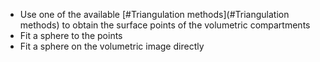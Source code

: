 - Use one of the available [#Triangulation methods](#Triangulation methods) to obtain the surface points of the volumetric compartments
- Fit a sphere to the points
- Fit a sphere on the volumetric image directly
